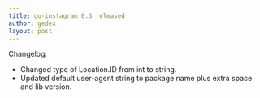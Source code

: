 ```yaml
---
title: go-instagram 0.3 released
author: gedex
layout: post
---
```


Changelog:

- Changed type of Location.ID from int to string.
- Updated default user-agent string to package name plus extra space and lib version.

